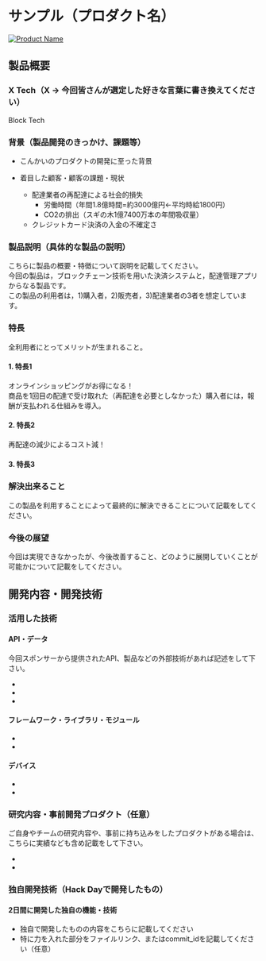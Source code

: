 # サンプル（プロダクト名）

[![Product Name](https://raw.github.com/GabLeRoux/WebMole/master/ressources/WebMole_Youtube_Video.png)](https://www.youtube.com/channel/UC4PtjOfZTbVp9DwtJv82Lzg)

## 製品概要
### X Tech（X → 今回皆さんが選定した好きな言葉に書き換えてください）
Block Tech

### 背景（製品開発のきっかけ、課題等）

- こんかいのプロダクトの開発に至った背景

- 着目した顧客・顧客の課題・現状   
   - 配達業者の再配達による社会的損失
      - 労働時間（年間1.8億時間=約3000億円←平均時給1800円）
      - CO2の排出（スギの木1億7400万本の年間吸収量）
   - クレジットカード決済の入金の不確定さ

### 製品説明（具体的な製品の説明）
こちらに製品の概要・特徴について説明を記載してください。   
今回の製品は，ブロックチェーン技術を用いた決済システムと，配達管理アプリからなる製品です。   
この製品の利用者は，1)購入者，2)販売者，3)配達業者の3者を想定しています。

### 特長
全利用者にとってメリットが生まれること。

#### 1. 特長1
オンラインショッピングがお得になる！   
商品を1回目の配達で受け取れた（再配達を必要としなかった）購入者には，報酬が支払われる仕組みを導入。

#### 2. 特長2
再配達の減少によるコスト減！   


#### 3. 特長3

### 解決出来ること
この製品を利用することによって最終的に解決できることについて記載をしてください。

### 今後の展望
今回は実現できなかったが、今後改善すること、どのように展開していくことが可能かについて記載をしてください。


## 開発内容・開発技術
### 活用した技術
#### API・データ
今回スポンサーから提供されたAPI、製品などの外部技術があれば記述をして下さい。

*
*
*

#### フレームワーク・ライブラリ・モジュール
*
*

#### デバイス
*
*

### 研究内容・事前開発プロダクト（任意）
ご自身やチームの研究内容や、事前に持ち込みをしたプロダクトがある場合は、こちらに実績なども含め記載をして下さい。

*
*


### 独自開発技術（Hack Dayで開発したもの）
#### 2日間に開発した独自の機能・技術
* 独自で開発したものの内容をこちらに記載してください
* 特に力を入れた部分をファイルリンク、またはcommit_idを記載してください（任意）
